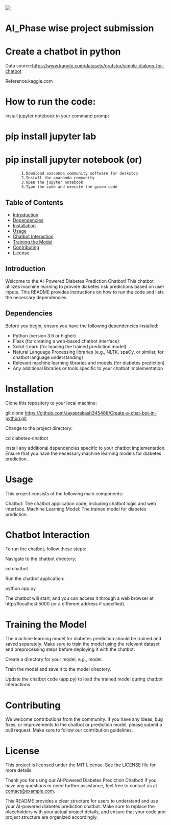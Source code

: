 <img src="https://kriyatec.com/wp-content/uploads/2020/05/chatbot2.jpeg">



# AI_Phase wise project submission
# Create a chatbot in python

Data source:https://www.kaggle.com/datasets/grafstor/simple-dialogs-for-chatbot

Reference:kaggle.com

# How to run the code:
 Install jupyter notebook in your command prompt
 # pip install jupyter lab
  # pip install jupyter notebook (or)
           1.Download anaconda community software for deskstop
           2.Install the anaconda community
           3.Open the jupyter notebook
           4.Type the code and execute the given code
## Table of Contents

- [Introduction](#introduction)
- [Dependencies](#dependencies)
- [Installation](#installation)
- [Usage](#usage)
- [Chatbot Interaction](#chatbot-interaction)
- [Training the Model](#training-the-model)
- [Contributing](#contributing)
- [License](#license)

## Introduction

Welcome to the AI-Powered Diabetes Prediction Chatbot! This chatbot utilizes machine learning to provide diabetes risk predictions based on user inputs. This README provides instructions on how to run the code and lists the necessary dependencies.

## Dependencies

Before you begin, ensure you have the following dependencies installed:

- Python (version 3.6 or higher)
- Flask (for creating a web-based chatbot interface)
- Scikit-Learn (for loading the trained prediction model)
- Natural Language Processing libraries (e.g., NLTK, spaCy, or similar, for chatbot language understanding)
- Relevant machine learning libraries and models (for diabetes prediction)
- Any additional libraries or tools specific to your chatbot implementation


# Installation

Clone this repository to your local machine:

git clone https://github.com/Jayaprakash345488/Create-a-chat-bot-in-python.git

Change to the project directory:

cd diabetes-chatbot

Install any additional dependencies specific to your chatbot implementation. Ensure that you have the necessary machine learning models for diabetes prediction.

# Usage

This project consists of the following main components:

Chatbot: The chatbot application code, including chatbot logic and web interface.
Machine Learning Model: The trained model for diabetes prediction.
# Chatbot Interaction
To run the chatbot, follow these steps:

Navigate to the chatbot directory:

cd chatbot

Run the chatbot application:

python app.py


The chatbot will start, and you can access it through a web browser at http://localhost:5000 (or a different address if specified).

# Training the Model
The machine learning model for diabetes prediction should be trained and saved separately. Make sure to train the model using the relevant dataset and preprocessing steps before deploying it with the chatbot.

Create a directory for your model, e.g., model.

Train the model and save it to the model directory.

Update the chatbot code (app.py) to load the trained model during chatbot interactions.

# Contributing
We welcome contributions from the community. If you have any ideas, bug fixes, or improvements to the chatbot or prediction model, please submit a pull request. Make sure to follow our contribution guidelines.

# License
This project is licensed under the MIT License. See the LICENSE file for more details.

Thank you for using our AI-Powered Diabetes Prediction Chatbot! If you have any questions or need further assistance, feel free to contact us at contact@example.com.


This README provides a clear structure for users to understand and use your AI-powered diabetes prediction chatbot. Make sure to replace the placeholders with your actual project details, and ensure that your code and project structure are organized accordingly.
